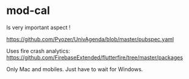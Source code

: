 # mod-cal

Is very important aspect !

https://github.com/Pyozer/UnivAgenda/blob/master/pubspec.yaml

Uses fire crash analytics: https://github.com/FirebaseExtended/flutterfire/tree/master/packages

Only Mac and mobiles. Just have to wait for Windows.

